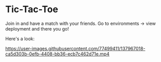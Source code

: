 # Tic-Tac-Toe

 Join in and have a match with your friends.
 Go to environments -> view deployment and there you go!
 
 Here's a look:

 https://user-images.githubusercontent.com/77499411/137967018-ca5d303b-0efb-4408-bb36-ecb7c462d71e.mp4

